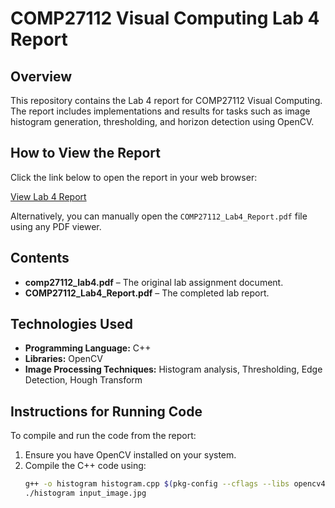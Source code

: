 # COMP27112 Visual Computing Lab 4 Report

## Overview
This repository contains the Lab 4 report for COMP27112 Visual Computing. The report includes implementations and results for tasks such as image histogram generation, thresholding, and horizon detection using OpenCV.

## How to View the Report
Click the link below to open the report in your web browser:

[View Lab 4 Report](./COMP27112_Lab4_Report.pdf)

Alternatively, you can manually open the `COMP27112_Lab4_Report.pdf` file using any PDF viewer.

## Contents
- **comp27112_lab4.pdf** – The original lab assignment document.
- **COMP27112_Lab4_Report.pdf** – The completed lab report.

## Technologies Used
- **Programming Language:** C++
- **Libraries:** OpenCV
- **Image Processing Techniques:** Histogram analysis, Thresholding, Edge Detection, Hough Transform

## Instructions for Running Code
To compile and run the code from the report:
1. Ensure you have OpenCV installed on your system.
2. Compile the C++ code using:
   ```sh
   g++ -o histogram histogram.cpp $(pkg-config --cflags --libs opencv4)
   ./histogram input_image.jpg
